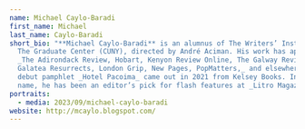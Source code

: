 ```yaml
---
name: Michael Caylo-Baradi
first_name: Michael
last_name: Caylo-Baradi
short_bio: "**Michael Caylo-Baradi** is an alumnus of The Writers’ Institute at
  The Graduate Center (CUNY), directed by André Aciman. His work has appeared in
  _The Adirondack Review, Hobart, Kenyon Review Online, The Galway Review,
  Galatea Resurrects, London Grip, New Pages, PopMatters,_ and elsewhere. His
  debut pamphlet _Hotel Pacoima_ came out in 2021 from Kelsey Books. In another
  name, he has been an editor’s pick for flash features at _Litro Magazine._ "
portraits:
  - media: 2023/09/michael-caylo-baradi
website: http://mcaylo.blogspot.com/
---
```

